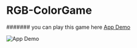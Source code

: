 # RGB-ColorGame

####### you can play this game here [App Demo](https://vaibhavboliya.github.io/RGB-ColorGame/) 

![App Demo](https://github.com/vaibhavboliya/RGB-ColorGame/blob/master/Color%20Game.gif)
